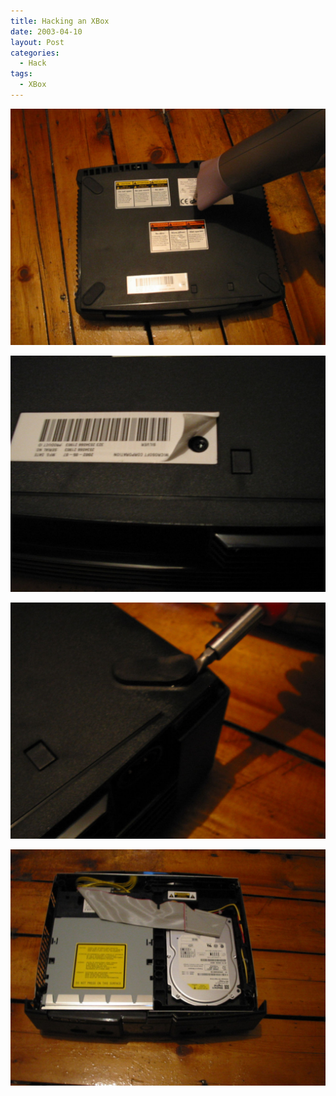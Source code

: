 ```yaml
---
title: Hacking an XBox
date: 2003-04-10
layout: Post
categories:
  - Hack
tags:
  - XBox
---
```


![Hairdryer](./IMG_0238.jpg)

![Removing Stickers](./IMG_0246.jpg)

![Peeling Back Feet](./IMG_0254.jpg)

![Cover Off](./IMG_0267.jpg)
